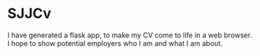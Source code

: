 
# SJJCv

I have generated a flask app, to make my CV come to life in a web browser.  I hope to show potential employers who I am and what I am about.
